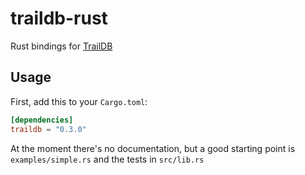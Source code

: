 # traildb-rust

Rust bindings for [TrailDB](http://traildb.io)

## Usage

First, add this to your `Cargo.toml`:

```toml
[dependencies]
traildb = "0.3.0"
```

At the moment there's no documentation, but a good starting point is
`examples/simple.rs` and the tests in `src/lib.rs`

